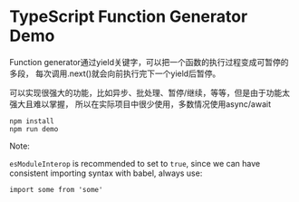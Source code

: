 TypeScript Function Generator Demo
=================================

Function generator通过yield关键字，可以把一个函数的执行过程变成可暂停的多段，
每次调用.next()就会向前执行完下一个yield后暂停。

可以实现很强大的功能，比如异步、批处理、暂停/继续，等等，但是由于功能太强大且难以掌握，
所以在实际项目中很少使用，多数情况使用async/await

```
npm install
npm run demo
```

Note:

`esModuleInterop` is recommended to set to `true`,
since we can have consistent importing syntax with babel,
always use:

```
import some from 'some'
```

